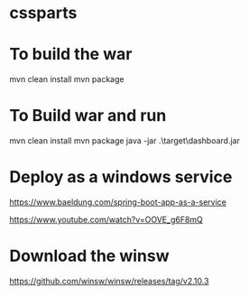 # cssparts

To build the war
===================
mvn clean install
mvn package

To Build war and run
====================
mvn clean install
mvn package
java -jar .\target\dashboard.jar

Deploy as a windows service
===========================
https://www.baeldung.com/spring-boot-app-as-a-service

https://www.youtube.com/watch?v=OOVE_g6F8mQ

Download the winsw
==================
https://github.com/winsw/winsw/releases/tag/v2.10.3


